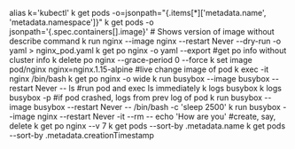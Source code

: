alias k='kubectl'
k get pods -o=jsonpath="{.items[*]['metadata.name', 'metadata.namespace']}"
k get pods -o jsonpath='{.spec.containers[].image}' # Shows version of image without describe command
k run nginx --image nginx --restart Never --dry-run -o yaml > nginx_pod.yaml
k get po nginx -o yaml --export #get po info without cluster info
k delete po nginx --grace-period 0 --force
k set image pod/nginx nginx=nginx.1.15-alpine #live change image of pod
k exec -it nginx /bin/bash
k get po nginx -o wide
k run busybox --image busybox --restart Never -- ls #run pod and exec ls immediately
k logs busybox
k logs busybox -p #if pod crashed, logs from prev log of pod
k run busybox --image busybox --restart Never -- /bin/bash -c 'sleep 2500'
k run busybox --image nginx --restart Never -it --rm -- echo 'How are you' #create, say, delete
k get po nginx --v 7
k get pods --sort-by .metadata.name
k get pods --sort-by .metadata.creationTimestamp
